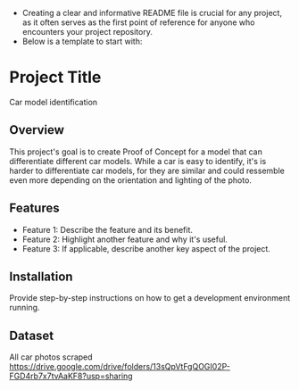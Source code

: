 * Creating a clear and informative README file is crucial for any project, as it often serves as the first point of reference for anyone who encounters your project repository.
* Below is a template to start with: 

# Project Title

Car model identification

## Overview
This project's goal is to create Proof of Concept for a model that can differentiate different car models. While a car is easy to identify, it's is harder to differentiate car models, for they are similar and could ressemble even more depending on the orientation and lighting of the photo.

## Features
- Feature 1: Describe the feature and its benefit.
- Feature 2: Highlight another feature and why it's useful.
- Feature 3: If applicable, describe another key aspect of the project.

## Installation
Provide step-by-step instructions on how to get a development environment running.

## Dataset
All car photos scraped
https://drive.google.com/drive/folders/13sQpVtFgQOGI02P-FGD4rb7x7tvAaKF8?usp=sharing

